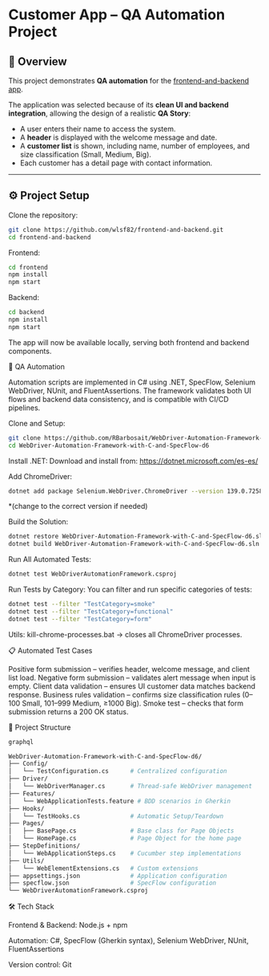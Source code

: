 # Customer App – QA Automation Project

## 📖 Overview
This project demonstrates **QA automation** for the [frontend-and-backend app](https://github.com/wlsf82/frontend-and-backend).

The application was selected because of its **clean UI and backend integration**, allowing the design of a realistic **QA Story**:
- A user enters their name to access the system.
- A **header** is displayed with the welcome message and date.
- A **customer list** is shown, including name, number of employees, and size classification (Small, Medium, Big).
- Each customer has a detail page with contact information.

---

## ⚙️ Project Setup

Clone the repository:
```bash
git clone https://github.com/wlsf82/frontend-and-backend.git
cd frontend-and-backend
```

Frontend:
```bash
cd frontend
npm install
npm start
```

Backend:
```bash
cd backend
npm install
npm start
```

The app will now be available locally, serving both frontend and backend components.

🤖 QA Automation

Automation scripts are implemented in C# using .NET, SpecFlow, Selenium WebDriver, NUnit, and FluentAssertions.
The framework validates both UI flows and backend data consistency, and is compatible with CI/CD pipelines.

Clone and Setup:
```bash
git clone https://github.com/RBarbosait/WebDriver-Automation-Framework-with-C-and-SpecFlow-d6
cd WebDriver-Automation-Framework-with-C-and-SpecFlow-d6
```

Install .NET:
Download and install from: https://dotnet.microsoft.com/es-es/

Add ChromeDriver:
```bash
dotnet add package Selenium.WebDriver.ChromeDriver --version 139.0.7258.15400
``` 
*(change to the correct version if needed)

Build the Solution:
```bash
dotnet restore WebDriver-Automation-Framework-with-C-and-SpecFlow-d6.sln
dotnet build WebDriver-Automation-Framework-with-C-and-SpecFlow-d6.sln
```

Run All Automated Tests:
```bash
dotnet test WebDriverAutomationFramework.csproj
```

Run Tests by Category:
You can filter and run specific categories of tests:
```bash
dotnet test --filter "TestCategory=smoke"
dotnet test --filter "TestCategory=functional"
dotnet test --filter "TestCategory=form"
```
Utils:
kill-chrome-processes.bat → closes all ChromeDriver processes.

📋 Automated Test Cases

Positive form submission – verifies header, welcome message, and client list load.
Negative form submission – validates alert message when input is empty.
Client data validation – ensures UI customer data matches backend response.
Business rules validation – confirms size classification rules (0–100 Small, 101–999 Medium, ≥1000 Big).
Smoke test – checks that form submission returns a 200 OK status.

📂 Project Structure
```bash
graphql

WebDriver-Automation-Framework-with-C-and-SpecFlow-d6/
├── Config/
│   └── TestConfiguration.cs      # Centralized configuration
├── Driver/
│   └── WebDriverManager.cs       # Thread-safe WebDriver management
├── Features/
│   └── WebApplicationTests.feature # BDD scenarios in Gherkin
├── Hooks/
│   └── TestHooks.cs              # Automatic Setup/Teardown
├── Pages/
│   ├── BasePage.cs               # Base class for Page Objects
│   └── HomePage.cs               # Page Object for the home page
├── StepDefinitions/
│   └── WebApplicationSteps.cs    # Cucumber step implementations
├── Utils/
│   └── WebElementExtensions.cs   # Custom extensions
├── appsettings.json              # Application configuration
├── specflow.json                 # SpecFlow configuration
└── WebDriverAutomationFramework.csproj
```

🛠️ Tech Stack

Frontend & Backend: Node.js + npm

Automation: C#, SpecFlow (Gherkin syntax), Selenium WebDriver, NUnit, FluentAssertions

Version control: Git


